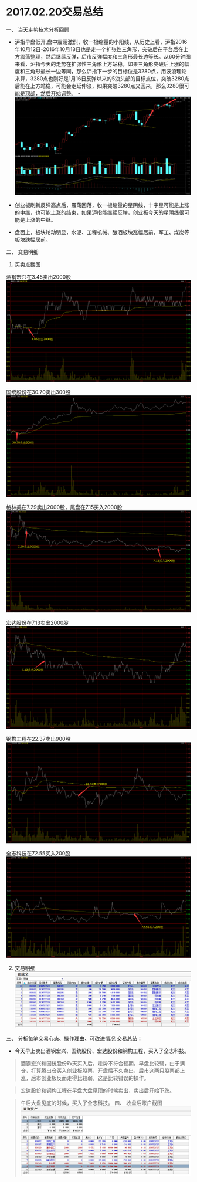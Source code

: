 # 2017.02.20交易总结 #
一、	当天走势技术分析回顾

- 沪指早盘低开,盘中震荡激烈，收一根缩量的小阳线，从历史上看，沪指2016年10月12日-2016年10月18日也是走一个扩张性三角形，突破后在平台后在上方震荡整理，然后继续反弹，后市反弹幅度和三角形最长边等长。从60分钟图来看，沪指今天的走势在扩张性三角形上方站稳，如果三角形突破后上涨的幅度和三角形最长一边等同，那么沪指下一步的目标位是3280点，用波浪理论来算，3280点也刚好是1月16日反弹以来的5浪头部的目标点位，突破3280点后能在上方站稳，可能会走延伸浪，如果突破3280点又回来，那么3280很可能是顶部，然后开始调整。 
-![](20170222171919.png)

- 创业板刷新反弹高点后，震荡回落，收一根缩量的星阴线，十字星可能是上涨的中继，也可能上涨的结束，如果沪指能继续反弹，创业板今天的星阴线很可能是上涨的中继。

- 盘面上，板块轮动明显，水泥、工程机械、酿酒板块涨幅居前，军工、煤炭等板块跌幅居前。

二、	交易明细

1.	买卖点截图

酒钢宏兴在3.45卖出2000股
![](20170222151142.png)

国统股份在30.70卖出300股
![](20170222151359.png)

格林美在7.29卖出2000股，尾盘在7.15买入2000股
![](20170222151527.png)

宏达股份在7.13卖出2000股
![](20170222151815.png)

钢构工程在22.37卖出900股
![](20170222151946.png)

全志科技在72.55买入200股
![](20170222152124.png)

2.	交易明细
![](20170222150639.png)

三、	分析每笔交易心态、操作理由、可改进情况
交易总结：

- 今天早上卖出酒钢宏兴、国统股份、宏达股份和钢构工程，买入了全志科技。

>酒钢宏兴和国统股份昨天买入后，走势不符合预期，早盘比较弱，由于满仓，打算腾出仓买入创业板股票，开盘后不久卖出，后市这两只股票都上涨，后市创业板反而走得比较弱，这是比较错误的操作。

> 宏达股份和钢构工程在早盘大盘见顶的时候卖出，卖出后开始下跌。

> 午后大盘见底的时候，买入了全志科技。
四、	收盘后账户截图
![](20170222150719.png)
